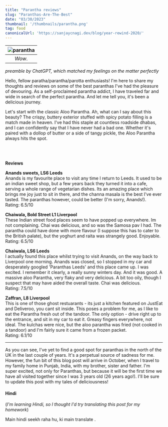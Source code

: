 ```yaml
---
title: "Parantha reviews"
slug: "Paranthas-Are-The-Best"
date: "03/30/2023"
thumbnail: '/thumbnails/parantha.png'
tag: food
canonicalUrl: 'https://sanjaycnagi.dev/blog/year-rewind-2020/'
---
```

| ![parantha](/parantha_mj.png) | 
|:--:| 
| *Wow.* |

*preamble by ChatGPT, which matched my feelings on the matter perfectly*

Hello, fellow paratha/parantha/parotta enthusiasts! I'm here to share my thoughts 
and reviews on some of the best paranthas I've had the pleasure of 
devouring. As a self-proclaimed parantha addict, I have traveled far 
and wide in search of the perfect parantha. And let me tell you, it's 
been a delicious journey.

Let's start with the classic Aloo Parantha. Ah, what can I say about 
this beauty? The crispy, buttery exterior stuffed with spicy potato 
filling is a match made in heaven. I've had this staple at countless 
roadside dhabas, and I can confidently say that I have never had a bad 
one. Whether it's paired with a dollop of butter or a side of tangy 
pickle, the Aloo Parantha always hits the spot.

<br></br>

**Reviews**

**Anands sweets, LS6 Leeds**  
Anands is my favourite place to visit any time I return to Leeds. It used to be an indian sweet shop, but a few years back they turned it into a cafe, serving a whole range of vegetarian dishes. Its an amazing place which brings me joy just to sit in there, and the channa masala is the best I've ever tasted. The paranthas however, could be better (I'm sorry, Anands!).  
Rating: 6.5/10

**Chaiwala, Bold Street L1 Liverpool**  
These Indian street food places seem to have popped up everywhere. Im not complaining. Chai was delicious, and so was the Samosa pav I had. The parantha could have done with more flavour (I suppose this has to cater to the British palate), but the yoghurt and raita was strangely good. Enjoyable.  
Rating: 6.5/10

**Chaiwala, LS6 Leeds**  
I actually found this place whilst trying to visit Anands, on the way back to Liverpool one morning. Anands was closed, so I stopped in my car and desperately googled 'Paranthas Leeds' and this place came up. I was excited. I remember it clearly, a really sunny winters day. And it was good. A massive aloo Parantha, very flaky and very delicious. A bit too oily, though I suspect that may have aided the overall taste. Chai was delicious.  
Rating: 7.5/10

**Zaffran, L8 Liverpool**  
This is one of those ghost restuarants - its just a kitchen featured on JustEat and Deliveroo, you cant sit inside. This poses a problem for me, as I like to eat the Parantha fresh out of the tandoor. The only option - drive right up to the entrance, and sit in my car to eat it. Greasy fingers everywhere, not ideal. The kulchas were nice, but the aloo parantha was fried (not cooked in a tandoor) and I'm fairly sure it came from a frozen packet.   
Rating: 6.1/10

---

As you can see, I've yet to find a good spot for paranthas in the north of the UK in the last couple of years. It's a perpetual source of sadness for me. However, the fun bit of this blog post will arrive in October, when I travel to my family home in Punjab, India, with my brother, sister and father. I'm super excited, not only for Paranthas, but because it will be the first time we have all visited together since I was 3 years old (26 years ago!). I'll be sure to update this post with my tales of deliciousness!


#### Hindi 

(*I'm learning Hindi, so I thought I'd try translating this post for my homework*)

Main hindi seekh raha hu, ki main translate . 

